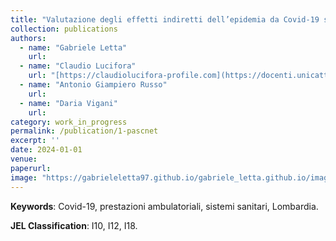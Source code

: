 ```yaml
---
title: "Valutazione degli effetti indiretti dell’epidemia da Covid-19 sul sistema sanitario."
collection: publications
authors: 
  - name: "Gabriele Letta"
    url: 
  - name: "Claudio Lucifora"
    url: "[https://claudiolucifora-profile.com](https://docenti.unicatt.it/ppd2/en/docenti/02980/claudio-lucifora/profilo)"
  - name: "Antonio Giampiero Russo"
    url: 
  - name: "Daria Vigani"
    url: 
category: work_in_progress
permalink: /publication/1-pascnet
excerpt: ''
date: 2024-01-01
venue: 
paperurl:
image: "https://gabrieleletta97.github.io/gabriele_letta.github.io/images/pascnet_graph.png" 
---
```

**Keywords**: Covid-19, prestazioni ambulatoriali, sistemi sanitari, Lombardia.

**JEL Classification**: I10, I12, I18.

